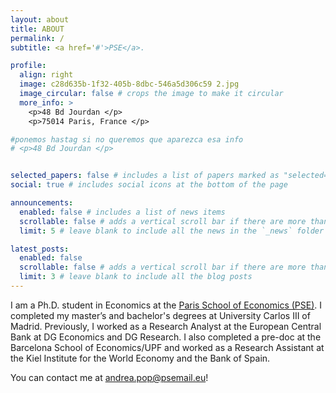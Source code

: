 ```yaml
---
layout: about
title: ABOUT
permalink: /
subtitle: <a href='#'>PSE</a>. 

profile:
  align: right
  image: c28d635b-1f32-405b-8dbc-546a5d306c59 2.jpg
  image_circular: false # crops the image to make it circular
  more_info: >
    <p>48 Bd Jourdan </p>
    <p>75014 Paris, France </p>

#ponemos hastag si no queremos que aparezca esa info
# <p>48 Bd Jourdan </p>


selected_papers: false # includes a list of papers marked as "selected={true}"
social: true # includes social icons at the bottom of the page

announcements:
  enabled: false # includes a list of news items
  scrollable: false # adds a vertical scroll bar if there are more than 3 news items
  limit: 5 # leave blank to include all the news in the `_news` folder

latest_posts:
  enabled: false
  scrollable: false # adds a vertical scroll bar if there are more than 3 new posts items
  limit: 3 # leave blank to include all the blog posts
---
```




I am a Ph.D. student in Economics at the [Paris School of Economics (PSE)](https://www.parisschoolofeconomics.eu/personnes/andrea-pop-catalisan/). I completed my master’s and bachelor's degrees at University Carlos III of Madrid. Previously, I worked as a Research Analyst at the European Central Bank at DG Economics and DG Research. I also completed a pre-doc at the Barcelona School of Economics/UPF and worked as a Research Assistant at the Kiel Institute for the World Economy and the Bank of Spain.

You can contact me at andrea.pop@psemail.eu!



